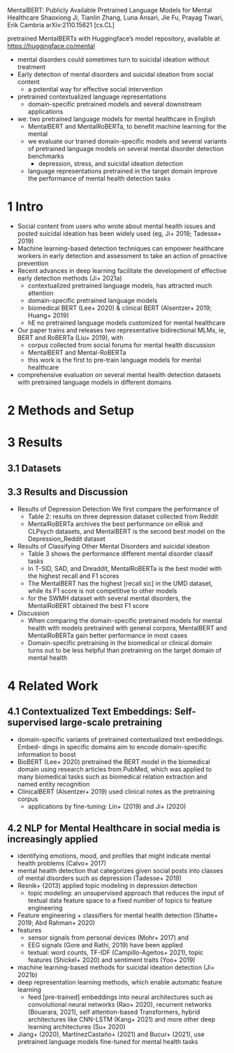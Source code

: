 MentalBERT: Publicly Available Pretrained Language Models for Mental Healthcare
Shaoxiong Ji, Tianlin Zhang, Luna Ansari, Jie Fu, Prayag Tiwari, Erik Cambria
arXiv:2110.15621 [cs.CL]

pretrained MentalBERTs with Huggingface’s model repository, available at
https://huggingface.co/mental

* mental disorders could sometimes turn to suicidal ideation without treatment
* Early detection of mental disorders and suicidal ideation from social content
  * a potential way for effective social intervention
* pretrained contextualized language representations
  * domain-specific pretrained models and several downstream applications
* we: two pretrained language models for mental healthcare in English
  * MentalBERT and MentalRoBERTa, to benefit machine learning for the mental
  * we evaluate our trained domain-specific models and several variants of
    pretrained language models on several mental disorder detection benchmarks
    * depression, stress, and suicidal ideation detection
  * language representations pretrained in the target domain improve the
    performance of mental health detection tasks

# 1 Intro

* Social content from users who wrote about mental health issues and posted
  suicidal ideation has been widely used (eg, Ji+ 2018; Tadesse+ 2019)
* Machine learning-based detection techniques can empower healthcare workers in
  early detection and assessment to take an action of proactive prevention
* Recent advances in deep learning facilitate the development of effective
  early detection methods (Ji+ 2021a)
  * contextualized pretrained language models, has attracted much attention
  * domain-specific pretrained language models
  * biomedical BERT (Lee+ 2020) & clinical BERT (Alsentzer+ 2019; Huang+ 2019)
  * hE no pretrained language models customized for mental healthcare
* Our paper trains and releases two representative bidirectional MLMs, ie,
  BERT and RoBERTa (Liu+ 2019), with
  * corpus collected from social forums for mental health discussion
  * MentalBERT and Mental-RoBERTa
  * this work is the first to pre-train language models for mental healthcare
* comprehensive evaluation on several mental health detection datasets with
  pretrained language models in different domains

# 2 Methods and Setup

# 3 Results

## 3.1 Datasets

## 3.3 Results and Discussion

* Results of Depression Detection We first compare the performance of
  * Table 2: results on three depression dataset collected from Reddit
  * MentalRoBERTa archives the best performance on eRisk and CLPsych datasets,
    and MentalBERT is the second best model on the Depression_Reddit dataset
* Results of Classifying Other Mental Disorders and suicidal ideation
  * Table 3 shows the performance different mental disorder classif tasks
  * In T-SID, SAD, and Dreaddit, MentalRoBERTa is the best model with the
    highest recall and F1 scores
  * The MentalBERT has the highest [recall sic] in the UMD dataset, while its
    F1 score is not competitive to other models
  * for the SWMH dataset with several mental disorders, the MentalRoBERT
    obtained the best F1 score
* Discussion
  * When comparing the domain-specific pretrained models for mental health with
    models pretrained with general corpora, MentalBERT and MentalRoBERTa gain
    better performance in most cases
  * Domain-specific pretraining in the biomedical or clinical domain turns out
    to be less helpful than pretraining on the target domain of mental health

# 4 Related Work

## 4.1 Contextualized Text Embeddings: Self-supervised large-scale pretraining

* domain-specific variants of pretrained contextualized text embeddings. Embed-
  dings in specific domains aim to encode domain-specific information to boost
* BioBERT (Lee+ 2020) pretrained the BERT model in the biomedical domain using
  research articles from PubMed, which was applied to many biomedical tasks
  such as biomedical relation extraction and named entity recognition
* ClinicalBERT (Alsentzer+ 2019) used clinical notes as the pretraining corpus
  * applications by fine-tuning: Lin+ (2019) and Ji+ (2020)

## 4.2 NLP for Mental Healthcare in social media is increasingly applied

* identifying emotions, mood, and profiles that might indicate mental health
  problems (Calvo+ 2017)
* mental health detection that categorizes given social posts into classes of
  mental disorders such as depression (Tadesse+ 2019)
* Resnik+ (2013) applied topic modeling in depression detection
  * topic modeling: an unsupervised approach that reduces the input of textual
    data feature space to a fixed number of topics to feature engineering
* Feature engineering + classifiers for mental health detection (Shatte+ 2019;
  Abd Rahman+ 2020)
* features
  * sensor signals from personal devices (Mohr+ 2017) and
  * EEG signals (Gore and Rathi, 2019) have been applied
  * textual: word counts, TF-IDF (Campillo-Ageitos+ 2021), topic features
    (Shickel+ 2020) and sentiment traits (Yoo+ 2019)
* machine learning-based methods for suicidal ideation detection (Ji+ 2021b)
* deep representation learning methods, which enable automatic feature learning
  * feed [pre-trained] embeddings into neural architectures such as
    convolutional neural networks (Rao+ 2020),
    recurrent networks (Bouarara, 2021),
    self attention-based Transformers,
    hybrid architectures like CNN-LSTM (Kang+ 2021) and
    more other deep learning architectures (Su+ 2020)
* Jiang+ (2020), MartínezCastaño+ (2021) and Bucur+ (2021), use
  pretrained language models fine-tuned for mental health tasks
